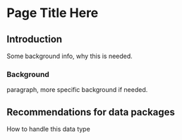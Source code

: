 # Page Title Here

## Introduction
Some background info, why this is needed. 


### Background
paragraph, more specific background if needed.

## Recommendations for data packages
How to handle this data type





